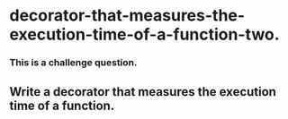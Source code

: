 # decorator-that-measures-the-execution-time-of-a-function-two.
### This is a challenge question.
##  Write a decorator that measures the execution time of a function.
